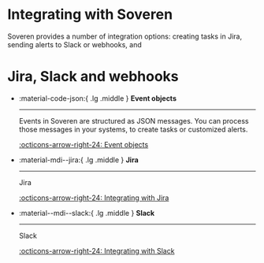 # Integrating with Soveren

Soveren provides a number of integration options: creating tasks in Jira, sending alerts to Slack or webhooks, and 

# Jira, Slack and webhooks

<div class="grid cards" markdown>

-   :material-code-json:{ .lg .middle } __Event objects__

    ---

    Events in Soveren are structured as JSON messages. You can process those messages in your systems, to create tasks or customized alerts.

    [:octicons-arrow-right-24: Event objects](event-objects/)

</div>

<div class="grid cards" markdown>

-   :material-mdi--jira:{ .lg .middle } __Jira__

    ---

    Jira

    [:octicons-arrow-right-24: Integrating with Jira](jira/)

-   :material--mdi--slack:{ .lg .middle } __Slack__

    ---

    Slack

    [:octicons-arrow-right-24: Integrating with Slack](slack/)

</div>